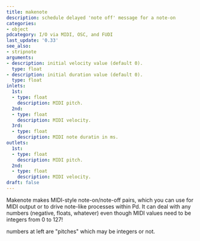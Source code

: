 ```yaml
---
title: makenote
description: schedule delayed 'note off' message for a note-on
categories:
- object
pdcategory: I/O via MIDI, OSC, and FUDI
last_update: '0.33'
see_also:
- stripnote
arguments:
- description: initial velocity value (default 0).
  type: float
- description: initial duration value (default 0).
  type: float
inlets:
  1st:
  - type: float
    description: MIDI pitch.
  2nd:
  - type: float
    description: MIDI velocity.
  3rd:
  - type: float
    description: MIDI note duratin in ms.
outlets:
  1st:
  - type: float
    description: MIDI pitch.
  2nd:
  - type: float
    description: MIDI velocity.
draft: false
---
```

Makenote makes MIDI-style note-on/note-off pairs,  which you can use for MIDI output or to drive note-like processes within Pd. It can deal with any numbers (negative,  floats,  whatever) even though MIDI values need to be integers from 0 to 127!

numbers at left are "pitches" which may be integers or not.
